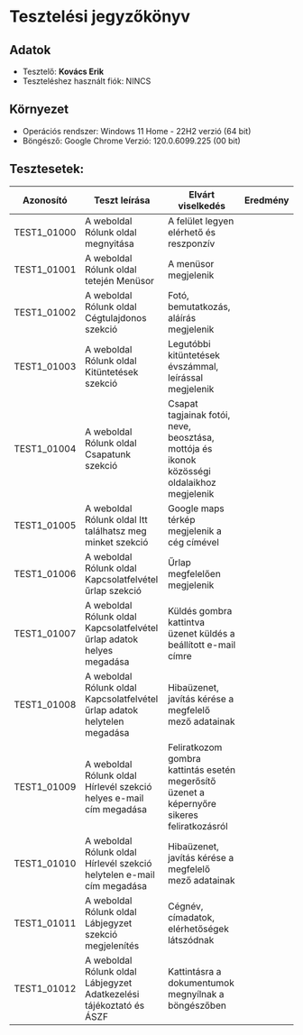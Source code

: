 # Tesztelési jegyzőkönyv

## Adatok

- Tesztelő: __Kovács Erik__
- Teszteléshez használt fiók: NINCS

## Környezet

- Operációs rendszer: Windows 11 Home - 22H2 verzió (64 bit) 
- Böngésző: Google Chrome Verzió: 120.0.6099.225 (00 bit)

## Tesztesetek:

| Azonosító | Teszt leírása | Elvárt viselkedés | Eredmény |
|-----------|---------------|-------------------|----------|
| TEST1_01000 | A weboldal Rólunk oldal megnyitása | A felület legyen elérhető és reszponzív |  |
| TEST1_01001 | A weboldal Rólunk oldal tetején Menüsor | A menüsor megjelenik |  |
| TEST1_01002 | A weboldal Rólunk oldal Cégtulajdonos szekció | Fotó, bemutatkozás, aláírás megjelenik |  |
| TEST1_01003 | A weboldal Rólunk oldal Kitüntetések szekció | Legutóbbi kitüntetések évszámmal, leírással megjelenik | |
| TEST1_01004 | A weboldal Rólunk oldal Csapatunk szekció | Csapat tagjainak fotói, neve, beosztása, mottója és ikonok közösségi oldalaikhoz megjelenik |  |
| TEST1_01005 | A weboldal Rólunk oldal Itt találhatsz meg minket szekció | Google maps térkép megjelenik a cég címével |  |
| TEST1_01006 | A weboldal Rólunk oldal Kapcsolatfelvétel űrlap szekció | Űrlap megfelelően megjelenik |  |
| TEST1_01007 | A weboldal Rólunk oldal Kapcsolatfelvétel űrlap adatok helyes megadása | Küldés gombra kattintva üzenet küldés a beállított e-mail címre |  |
| TEST1_01008 | A weboldal Rólunk oldal Kapcsolatfelvétel űrlap adatok helytelen megadása | Hibaüzenet, javítás kérése a megfelelő mező adatainak |  |
| TEST1_01009 | A weboldal Rólunk oldal Hírlevél szekció helyes e-mail cím megadása | Feliratkozom gombra kattintás esetén megerősítő üzenet a képernyőre sikeres feliratkozásról |  |
| TEST1_01010 | A weboldal Rólunk oldal Hírlevél szekció helytelen e-mail cím megadása | Hibaüzenet, javítás kérése a megfelelő mező adatainak  | |
| TEST1_01011 | A weboldal Rólunk oldal Lábjegyzet szekció megjelenítés | Cégnév, címadatok, elérhetőségek látszódnak |  |
| TEST1_01012 | A weboldal Rólunk oldal Lábjegyzet Adatkezelési tájékoztató és ÁSZF | Kattintásra a dokumentumok megnyílnak a böngészőben |  |
